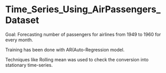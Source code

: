 # Time_Series_Using_AirPassengers_Dataset 

Goal: Forecasting number of passengers for airlines from 1949 to 1960 for every month.


Training has been done with AR(Auto-Regression model.

Techniques like Rolling mean was used to check the conversion into stationary time-series.
